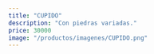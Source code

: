 ```yaml
---
title: "CUPIDO"
description: "Con piedras variadas."
price: 30000
image: "/productos/imagenes/CUPIDO.png"
---
```


